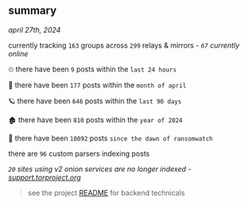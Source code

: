 
## summary
_april 27th, 2024_

currently tracking `163` groups across `299` relays & mirrors - _`67` currently online_

⏲ there have been `9` posts within the `last 24 hours`

🦈 there have been `177` posts within the `month of april`

🪐 there have been `646` posts within the `last 90 days`

🏚 there have been `810` posts within the `year of 2024`

🦕 there have been `10092` posts `since the dawn of ransomwatch`

there are `96` custom parsers indexing posts

_`20` sites using v2 onion services are no longer indexed - [support.torproject.org](https://support.torproject.org/onionservices/v2-deprecation/)_

> see the project [README](https://github.com/joshhighet/ransomwatch#ransomwatch--) for backend technicals
